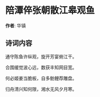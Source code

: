 # 陪潭倅张朝散江皋观鱼

**作者**: 华镇

## 诗词内容

通守陈鱼许纵观，旋开芳宴俯江干。

合围缓觉波心远，数获丰知网目宽。

何必姬姜当脆板，自多鲂鲤荐雕盘。

归舟清兴知何限，湘水无风夕月寒。

